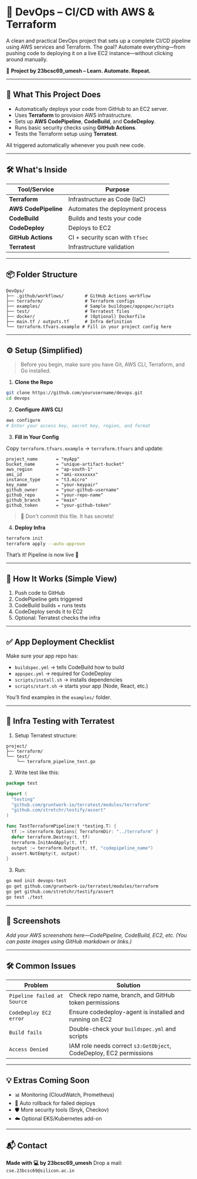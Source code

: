 
# 🚀 DevOps – CI/CD with AWS & Terraform

A clean and practical DevOps project that sets up a complete CI/CD pipeline using AWS services and Terraform. The goal? Automate everything—from pushing code to deploying it on a live EC2 instance—without clicking around manually.

🔧 **Project by 23bcsc69_umesh – Learn. Automate. Repeat.**

---

## 🧩 What This Project Does

- Automatically deploys your code from GitHub to an EC2 server.
- Uses **Terraform** to provision AWS infrastructure.
- Sets up **AWS CodePipeline**, **CodeBuild**, and **CodeDeploy**.
- Runs basic security checks using **GitHub Actions**.
- Tests the Terraform setup using **Terratest**.

All triggered automatically whenever you push new code.

---

## 🛠️ What's Inside

| Tool/Service     | Purpose                                     |
|------------------|---------------------------------------------|
| **Terraform**    | Infrastructure as Code (IaC)                |
| **AWS CodePipeline** | Automates the deployment process      |
| **CodeBuild**    | Builds and tests your code                  |
| **CodeDeploy**   | Deploys to EC2                              |
| **GitHub Actions** | CI + security scan with `tfsec`          |
| **Terratest**    | Infrastructure validation                   |

---

## 📦 Folder Structure

```
DevOps/
├── .github/workflows/        # GitHub Actions workflow
├── terraform/                # Terraform configs
├── examples/                 # Sample buildspec/appspec/scripts
├── test/                     # Terratest files
├── docker/                   # (Optional) Dockerfile
├── main.tf / outputs.tf      # Infra definition
└── terraform.tfvars.example # Fill in your project config here
```

---

## ⚙️ Setup (Simplified)

> Before you begin, make sure you have Git, AWS CLI, Terraform, and Go installed.

1. **Clone the Repo**

```bash
git clone https://github.com/yourusername/devops.git
cd devops
```

2. **Configure AWS CLI**

```bash
aws configure
# Enter your access key, secret key, region, and format
```

3. **Fill in Your Config**

Copy `terraform.tfvars.example` → `terraform.tfvars` and update:

```hcl
project_name       = "myApp"
bucket_name        = "unique-artifact-bucket"
aws_region         = "ap-south-1"
ami_id             = "ami-xxxxxxxx"
instance_type      = "t3.micro"
key_name           = "your-keypair"
github_owner       = "your-github-username"
github_repo        = "your-repo-name"
github_branch      = "main"
github_token       = "your-github-token"
```

> 🔐 Don't commit this file. It has secrets!

4. **Deploy Infra**

```bash
terraform init
terraform apply --auto-approve
```

That’s it! Pipeline is now live 🎉

---

## 🚀 How It Works (Simple View)

1. Push code to GitHub
2. CodePipeline gets triggered
3. CodeBuild builds + runs tests
4. CodeDeploy sends it to EC2
5. Optional: Terratest checks the infra

---

## ✅ App Deployment Checklist

Make sure your app repo has:

- `buildspec.yml` → tells CodeBuild how to build
- `appspec.yml` → required for CodeDeploy
- `scripts/install.sh` → installs dependencies
- `scripts/start.sh` → starts your app (Node, React, etc.)

You’ll find examples in the `examples/` folder.

---

## 🧪 Infra Testing with Terratest

1. Setup Terratest structure:
```
project/
├── terraform/
└── test/
    └── terraform_pipeline_test.go
```

2. Write test like this:

```go
package test

import (
  "testing"
  "github.com/gruntwork-io/terratest/modules/terraform"
  "github.com/stretchr/testify/assert"
)

func TestTerraformPipeline(t *testing.T) {
  tf := &terraform.Options{ TerraformDir: "../terraform" }
  defer terraform.Destroy(t, tf)
  terraform.InitAndApply(t, tf)
  output := terraform.Output(t, tf, "codepipeline_name")
  assert.NotEmpty(t, output)
}
```

3. Run:

```bash
go mod init devops-test
go get github.com/gruntwork-io/terratest/modules/terraform
go get github.com/stretchr/testify/assert
go test ./test
```

---

## 📸 Screenshots

_Add your AWS screenshots here—CodePipeline, CodeBuild, EC2, etc._
_(You can paste images using GitHub markdown or links.)_

---

## 🛠 Common Issues

| Problem                     | Solution                                                              |
|-----------------------------|-----------------------------------------------------------------------|
| `Pipeline failed at Source` | Check repo name, branch, and GitHub token permissions                 |
| `CodeDeploy EC2 error`      | Ensure codedeploy-agent is installed and running on EC2               |
| `Build fails`               | Double-check your `buildspec.yml` and scripts                        |
| `Access Denied`             | IAM role needs correct `s3:GetObject`, CodeDeploy, EC2 permissions    |

---

## 💡 Extras Coming Soon

- 📊 Monitoring (CloudWatch, Prometheus)
- 🔄 Auto rollback for failed deploys
- 🛡️ More security tools (Snyk, Checkov)
- ☁️ Optional EKS/Kubernetes add-on

---

## 📬 Contact

**Made with 💻 by 23bcsc69_umesh**
Drop a mail: `cse.23bcsc69@silicon.ac.in`
